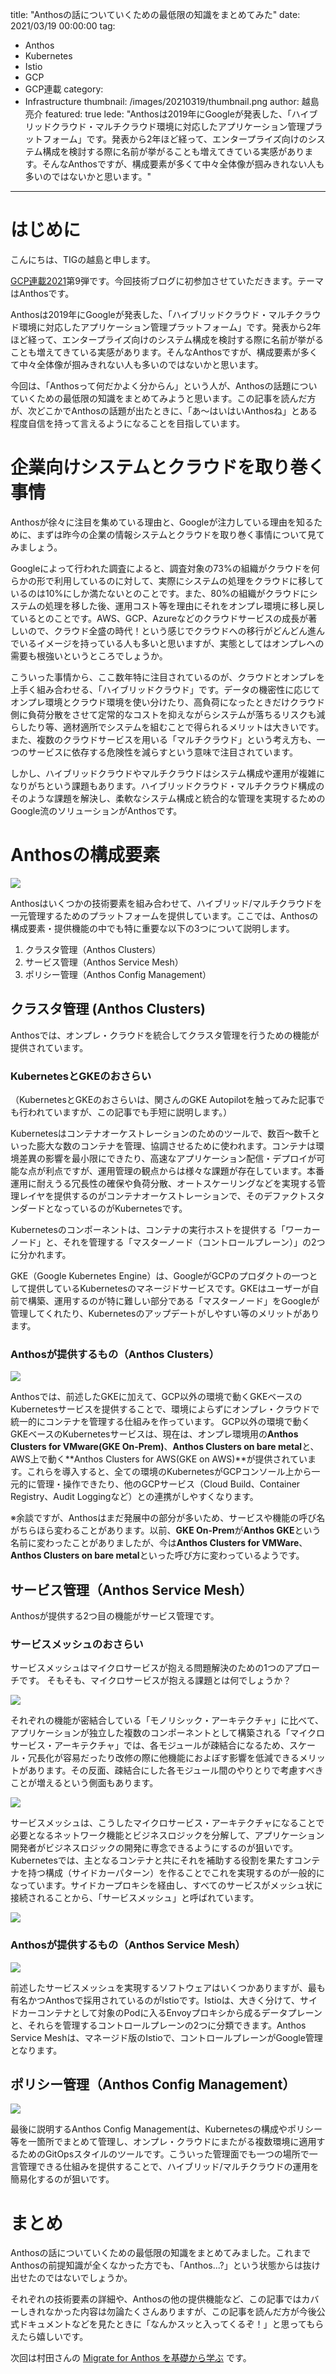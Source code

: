 title: "Anthosの話についていくための最低限の知識をまとめてみた"
date: 2021/03/19 00:00:00
tag:
  - Anthos
  - Kubernetes
  - Istio
  - GCP
  - GCP連載
category:
  - Infrastructure
thumbnail: /images/20210319/thumbnail.png
author: 越島亮介
featured: true
lede: "Anthosは2019年にGoogleが発表した、「ハイブリッドクラウド・マルチクラウド環境に対応したアプリケーション管理プラットフォーム」です。発表から2年ほど経って、エンタープライズ向けのシステム構成を検討する際に名前が挙がることも増えてきている実感があります。そんなAnthosですが、構成要素が多くて中々全体像が掴みきれない人も多いのではないかと思います。"
---
# はじめに

こんにちは、TIGの越島と申します。

[GCP連載2021](/articles/20210307)第9弾です。今回技術ブログに初参加させていただきます。テーマはAnthosです。

Anthosは2019年にGoogleが発表した、「ハイブリッドクラウド・マルチクラウド環境に対応したアプリケーション管理プラットフォーム」です。発表から2年ほど経って、エンタープライズ向けのシステム構成を検討する際に名前が挙がることも増えてきている実感があります。そんなAnthosですが、構成要素が多くて中々全体像が掴みきれない人も多いのではないかと思います。

今回は、「Anthosって何だかよく分からん」という人が、Anthosの話題についていくための最低限の知識をまとめてみようと思います。この記事を読んだ方が、次どこかでAnthosの話題が出たときに、「あ〜はいはいAnthosね」とある程度自信を持って言えるようになることを目指しています。

# 企業向けシステムとクラウドを取り巻く事情

Anthosが徐々に注目を集めている理由と、Googleが注力している理由を知るために、まずは昨今の企業の情報システムとクラウドを取り巻く事情について見てみましょう。

Googleによって行われた調査によると、調査対象の73%の組織がクラウドを何らかの形で利用しているのに対して、実際にシステムの処理をクラウドに移しているのは10%にしか満たないとのことです。また、80%の組織がクラウドにシステムの処理を移した後、運用コスト等を理由にそれをオンプレ環境に移し戻しているとのことです。AWS、GCP、Azureなどのクラウドサービスの成長が著しいので、クラウド全盛の時代！という感じでクラウドへの移行がどんどん進んでいるイメージを持っている人も多いと思いますが、実態としてはオンプレへの需要も根強いというところでしょうか。

こういった事情から、ここ数年特に注目されているのが、クラウドとオンプレを上手く組み合わせる、「ハイブリッドクラウド」です。データの機密性に応じてオンプレ環境とクラウド環境を使い分けたり、高負荷になったときだけクラウド側に負荷分散をさせて定常的なコストを抑えながらシステムが落ちるリスクも減らしたり等、適材適所でシステムを組むことで得られるメリットは大きいです。また、複数のクラウドサービスを用いる「マルチクラウド」という考え方も、一つのサービスに依存する危険性を減らすという意味で注目されています。

しかし、ハイブリッドクラウドやマルチクラウドはシステム構成や運用が複雑になりがちという課題もあります。ハイブリッドクラウド・マルチクラウド構成のそのような課題を解決し、柔軟なシステム構成と統合的な管理を実現するためのGoogle流のソリューションがAnthosです。

# Anthosの構成要素

![](/images/20210319/Anthos_Diagram_(3).png)

Anthosはいくつかの技術要素を組み合わせて、ハイブリッド/マルチクラウドを一元管理するためのプラットフォームを提供しています。ここでは、Anthosの構成要素・提供機能の中でも特に重要な以下の3つについて説明します。

1. クラスタ管理（Anthos Clusters）
2. サービス管理（Anthos Service Mesh）
3. ポリシー管理（Anthos Config Management）

## クラスタ管理 (Anthos Clusters)

Anthosでは、オンプレ・クラウドを統合してクラスタ管理を行うための機能が提供されています。

### KubernetesとGKEのおさらい

（KubernetesとGKEのおさらいは、関さんのGKE Autopilotを触ってみた記事でも行われていますが、この記事でも手短に説明します。）

Kubernetesはコンテナオーケストレーションのためのツールで、数百〜数千といった膨大な数のコンテナを管理、協調させるために使われます。コンテナは環境差異の影響を最小限にできたり、高速なアプリケーション配信・デプロイが可能な点が利点ですが、運用管理の観点からは様々な課題が存在しています。本番運用に耐えうる冗長性の確保や負荷分散、オートスケーリングなどを実現する管理レイヤを提供するのがコンテナオーケストレーションで、そのデファクトスタンダードとなっているのがKubernetesです。

Kubernetesのコンポーネントは、コンテナの実行ホストを提供する「ワーカーノード」と、それを管理する「マスターノード（コントロールプレーン）」の2つに分かれます。

GKE（Google Kubernetes Engine）は、GoogleがGCPのプロダクトの一つとして提供しているKubernetesのマネージドサービスです。GKEはユーザーが自前で構築、運用するのが特に難しい部分である「マスターノード」をGoogleが管理してくれたり、Kubernetesのアップデートがしやすい等のメリットがあります。

### Anthosが提供するもの（Anthos Clusters）

![](/images/20210319/Anthos_Diagram_(4).png)

Anthosでは、前述したGKEに加えて、GCP以外の環境で動くGKEベースのKubernetesサービスを提供することで、環境によらずにオンプレ・クラウドで統一的にコンテナを管理する仕組みを作っています。
GCP以外の環境で動くGKEベースのKubernetesサービスは、現在は、オンプレ環境用の**Anthos Clusters for VMware(GKE On-Prem)**、**Anthos Clusters on bare metal**と、AWS上で動く**Anthos Clusters for AWS(GKE on AWS)**が提供されています。これらを導入すると、全ての環境のKubernetesがGCPコンソール上から一元的に管理・操作できたり、他のGCPサービス（Cloud Build、Container Registry、Audit Loggingなど）との連携がしやすくなります。

※余談ですが、Anthosはまだ発展中の部分が多いため、サービスや機能の呼び名がちらほら変わることがあります。以前、**GKE On-Prem**が**Anthos GKE**という名前に変わったことがありましたが、今は**Anthos Clusters for VMWare**、**Anthos Clusters on bare metal**といった呼び方に変わっているようです。

## サービス管理（Anthos Service Mesh）

Anthosが提供する2つ目の機能がサービス管理です。

### サービスメッシュのおさらい

サービスメッシュはマイクロサービスが抱える問題解決のための1つのアプローチです。
そもそも、マイクロサービスが抱える課題とは何でしょうか？

![](/images/20210319/Anthos_Diagram-Page-2.png)

それぞれの機能が密結合している「モノリシック・アーキテクチャ」に比べて、アプリケーションが独立した複数のコンポーネントとして構築される「マイクロサービス・アーキテクチャ」では、各モジュールが疎結合になるため、スケール・冗長化が容易だったり改修の際に他機能におよぼす影響を低減できるメリットがあります。その反面、疎結合にした各モジュール間のやりとりで考慮すべきことが増えるという側面もあります。

![](/images/20210319/Anthos_Diagram-Copy_of_Page-2_(3).png)

サービスメッシュは、こうしたマイクロサービス・アーキテクチャになることで必要となるネットワーク機能とビジネスロジックを分解して、アプリケーション開発者がビジネスロジックの開発に専念できるようにするのが狙いです。Kubernetesでは、主となるコンテナと共にそれを補助する役割を果たすコンテナを持つ構成（サイドカーパターン）を作ることでこれを実現するのが一般的になっています。サイドカープロキシを経由し、すべてのサービスがメッシュ状に接続されることから、「サービスメッシュ」と呼ばれています。

![](/images/20210319/Anthos_Diagram-Copy_of_Copy_of_Page-2_(2).png)

### Anthosが提供するもの（Anthos Service Mesh）

![](/images/20210319/Anthos_Diagram-Copy_of_Page-1.png)

前述したサービスメッシュを実現するソフトウェアはいくつかありますが、最も有名かつAnthosで採用されているのがIstioです。Istioは、大きく分けて、サイドカーコンテナとして対象のPodに入るEnvoyプロキシから成るデータプレーンと、それらを管理するコントロールプレーンの2つに分類できます。Anthos Service Meshは、マネージド版のIstioで、コントロールプレーンがGoogle管理となります。



## ポリシー管理（Anthos Config Management）

![](/images/20210319/Anthos_Diagram-Copy_of_Copy_of_Page-1.png)

最後に説明するAnthos Config Managementは、Kubernetesの構成やポリシー等を一箇所でまとめて管理し、オンプレ・クラウドにまたがる複数環境に適用するためのGitOpsスタイルのツールです。こういった管理面でも一つの場所で一言管理できる仕組みを提供することで、ハイブリッド/マルチクラウドの運用を簡易化するのが狙いです。

# まとめ

Anthosの話についていくための最低限の知識をまとめてみました。これまでAnthosの前提知識が全くなかった方でも、「Anthos...?」という状態からは抜け出せたのではないでしょうか。

それぞれの技術要素の詳細や、Anthosの他の提供機能など、この記事ではカバーしきれなかった内容は勿論たくさんありますが、この記事を読んだ方が今後公式ドキュメントなどを見たときに「なんかスッと入ってくるぞ！」と思ってもらえたら嬉しいです。

次回は村田さんの [Migrate for Anthos を基礎から学ぶ](/articles/20210322/) です。
